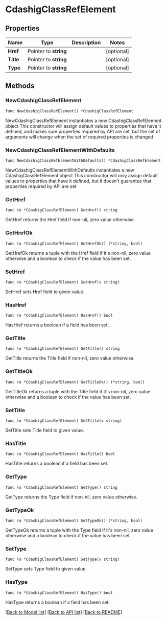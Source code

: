 # CdashigClassRefElement

## Properties

Name | Type | Description | Notes
------------ | ------------- | ------------- | -------------
**Href** | Pointer to **string** |  | [optional] 
**Title** | Pointer to **string** |  | [optional] 
**Type** | Pointer to **string** |  | [optional] 

## Methods

### NewCdashigClassRefElement

`func NewCdashigClassRefElement() *CdashigClassRefElement`

NewCdashigClassRefElement instantiates a new CdashigClassRefElement object
This constructor will assign default values to properties that have it defined,
and makes sure properties required by API are set, but the set of arguments
will change when the set of required properties is changed

### NewCdashigClassRefElementWithDefaults

`func NewCdashigClassRefElementWithDefaults() *CdashigClassRefElement`

NewCdashigClassRefElementWithDefaults instantiates a new CdashigClassRefElement object
This constructor will only assign default values to properties that have it defined,
but it doesn't guarantee that properties required by API are set

### GetHref

`func (o *CdashigClassRefElement) GetHref() string`

GetHref returns the Href field if non-nil, zero value otherwise.

### GetHrefOk

`func (o *CdashigClassRefElement) GetHrefOk() (*string, bool)`

GetHrefOk returns a tuple with the Href field if it's non-nil, zero value otherwise
and a boolean to check if the value has been set.

### SetHref

`func (o *CdashigClassRefElement) SetHref(v string)`

SetHref sets Href field to given value.

### HasHref

`func (o *CdashigClassRefElement) HasHref() bool`

HasHref returns a boolean if a field has been set.

### GetTitle

`func (o *CdashigClassRefElement) GetTitle() string`

GetTitle returns the Title field if non-nil, zero value otherwise.

### GetTitleOk

`func (o *CdashigClassRefElement) GetTitleOk() (*string, bool)`

GetTitleOk returns a tuple with the Title field if it's non-nil, zero value otherwise
and a boolean to check if the value has been set.

### SetTitle

`func (o *CdashigClassRefElement) SetTitle(v string)`

SetTitle sets Title field to given value.

### HasTitle

`func (o *CdashigClassRefElement) HasTitle() bool`

HasTitle returns a boolean if a field has been set.

### GetType

`func (o *CdashigClassRefElement) GetType() string`

GetType returns the Type field if non-nil, zero value otherwise.

### GetTypeOk

`func (o *CdashigClassRefElement) GetTypeOk() (*string, bool)`

GetTypeOk returns a tuple with the Type field if it's non-nil, zero value otherwise
and a boolean to check if the value has been set.

### SetType

`func (o *CdashigClassRefElement) SetType(v string)`

SetType sets Type field to given value.

### HasType

`func (o *CdashigClassRefElement) HasType() bool`

HasType returns a boolean if a field has been set.


[[Back to Model list]](../README.md#documentation-for-models) [[Back to API list]](../README.md#documentation-for-api-endpoints) [[Back to README]](../README.md)


